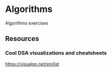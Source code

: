 # Algorithms
Algorithms exercises


## Resources


### Cool DSA visualizations and cheatsheets

https://visualgo.net/en/list
